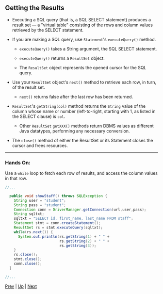 ## Getting the Results

* Executing a SQL query (that is, a SQL SELECT statement) produces a result set — a "virtual table" consisting of the rows and column values retrieved by the SELECT statement.

* If you are making a SQL query, use `Statement`'s `executeQuery()` method.

  * `executeQuery()` takes a String argument, the SQL SELECT statement.

  * `executeQuery()` returns a `ResultSet` object.

  * The `ResultSet` object represents the opened cursor for the SQL query.

* Use your `ResultSet` object's `next()` method to retrieve each row, in turn, of the result set.

  * `next()` returns false after the last row has been returned.

* `ResultSet`'s `getString(col)` method returns the `String` value of the column whose name or number (left-to-right, starting with 1, as listed in the SELECT clause) is `col`.

  * Other `ResultSet` `getXXX()` methods return DBMS values as different Java datatypes, performing any necessary conversion.

* The `close()` method of either the ResultSet or its Statement closes the cursor and frees resources.

<hr>

### Hands On:

Use a `while` loop to fetch each row of results, and access the column values in that row.

```java
//...

  public void showStaff() throws SQLException {
    String user = "student";
    String pass = "student";
    Connection conn = DriverManager.getConnection(url,user,pass);
    String sqltxt;
    sqltxt = "SELECT id, first_name, last_name FROM staff";
    Statement stmt = conn.createStatement();
    ResultSet rs = stmt.executeQuery(sqltxt);
    while(rs.next()) {
      System.out.println(rs.getString(1) + " " +
                         rs.getString(2) + " " +
                         rs.getString(3));
    }
    rs.close();
    stmt.close();
    conn.close();
  }

//...
```

[Prev](Statement.md) | [Up](../README.md) | [Next](PreparedStatement.md)
